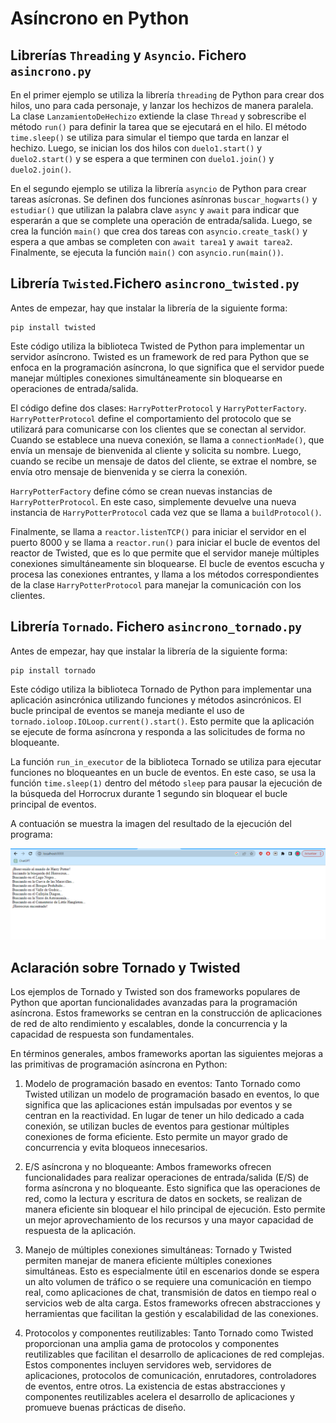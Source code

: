 # Asíncrono en Python

## Librerías `Threading` y `Asyncio`. Fichero `asincrono.py`

En el primer ejemplo se utiliza la librería `threading` de Python para crear dos hilos, uno para cada personaje, y lanzar los hechizos de manera paralela. La clase `LanzamientoDeHechizo` extiende la clase `Thread` y sobrescribe el método `run()` para definir la tarea que se ejecutará en el hilo. El método `time.sleep()` se utiliza para simular el tiempo que tarda en lanzar el hechizo. Luego, se inician los dos hilos con `duelo1.start()` y `duelo2.start()` y se espera a que terminen con `duelo1.join()` y `duelo2.join()`.

En el segundo ejemplo se utiliza la librería `asyncio` de Python para crear tareas asícronas. Se definen dos funciones asínronas `buscar_hogwarts()` y `estudiar()` que utilizan la palabra clave `async` y `await` para indicar que esperarán a que se complete una operación de entrada/salida. Luego, se crea la función `main()` que crea dos tareas con `asyncio.create_task()` y espera a que ambas se completen con `await tarea1` y `await tarea2`. Finalmente, se ejecuta la función `main()` con `asyncio.run(main())`.

## Librería `Twisted`.Fichero `asincrono_twisted.py`
Antes de empezar, hay que instalar la librería de la siguiente forma:
```
pip install twisted
```
Este código utiliza la biblioteca Twisted de Python para implementar un servidor asíncrono. Twisted es un framework de red para Python que se enfoca en la programación asíncrona, lo que significa que el servidor puede manejar múltiples conexiones simultáneamente sin bloquearse en operaciones de entrada/salida.

El código define dos clases: `HarryPotterProtocol` y `HarryPotterFactory`. `HarryPotterProtocol` define el comportamiento del protocolo que se utilizará para comunicarse con los clientes que se conectan al servidor. Cuando se establece una nueva conexión, se llama a `connectionMade()`, que envía un mensaje de bienvenida al cliente y solicita su nombre. Luego, cuando se recibe un mensaje de datos del cliente, se extrae el nombre, se envía otro mensaje de bienvenida y se cierra la conexión.

`HarryPotterFactory` define cómo se crean nuevas instancias de `HarryPotterProtocol`. En este caso, simplemente devuelve una nueva instancia de `HarryPotterProtocol` cada vez que se llama a `buildProtocol()`.

Finalmente, se llama a `reactor.listenTCP()` para iniciar el servidor en el puerto 8000 y se llama a `reactor.run()` para iniciar el bucle de eventos del reactor de Twisted, que es lo que permite que el servidor maneje múltiples conexiones simultáneamente sin bloquearse. El bucle de eventos escucha y procesa las conexiones entrantes, y llama a los métodos correspondientes de la clase `HarryPotterProtocol` para manejar la comunicación con los clientes.

## Librería `Tornado`. Fichero `asincrono_tornado.py`
Antes de empezar, hay que instalar la librería de la siguiente forma:
```
pip install tornado
```
Este código utiliza la biblioteca Tornado de Python para implementar una aplicación asincrónica utilizando funciones y métodos asincrónicos. El bucle principal de eventos se maneja mediante el uso de `tornado.ioloop.IOLoop.current().start()`. Esto permite que la aplicación se ejecute de forma asíncrona y responda a las solicitudes de forma no bloqueante. 


La función `run_in_executor` de la biblioteca Tornado se utiliza para ejecutar funciones no bloqueantes en un bucle de eventos. En este caso, se usa la función `time.sleep(1)` dentro del método `sleep` para pausar la ejecución de la búsqueda del Horrocrux durante 1 segundo sin bloquear el bucle principal de eventos. 

A contuación se muestra la imagen del resultado de la ejecución del programa:

![alt text](./PRUEBA.png "Resultado de la ejecución del programa")

## Aclaración sobre Tornado y Twisted

Los ejemplos de Tornado y Twisted son dos frameworks populares de Python que aportan funcionalidades avanzadas para la programación asíncrona. Estos frameworks se centran en la construcción de aplicaciones de red de alto rendimiento y escalables, donde la concurrencia y la capacidad de respuesta son fundamentales.

En términos generales, ambos frameworks aportan las siguientes mejoras a las primitivas de programación asíncrona en Python:

1. Modelo de programación basado en eventos: Tanto Tornado como Twisted utilizan un modelo de programación basado en eventos, lo que significa que las aplicaciones están impulsadas por eventos y se centran en la reactividad. En lugar de tener un hilo dedicado a cada conexión, se utilizan bucles de eventos para gestionar múltiples conexiones de forma eficiente. Esto permite un mayor grado de concurrencia y evita bloqueos innecesarios.

2. E/S asíncrona y no bloqueante: Ambos frameworks ofrecen funcionalidades para realizar operaciones de entrada/salida (E/S) de forma asíncrona y no bloqueante. Esto significa que las operaciones de red, como la lectura y escritura de datos en sockets, se realizan de manera eficiente sin bloquear el hilo principal de ejecución. Esto permite un mejor aprovechamiento de los recursos y una mayor capacidad de respuesta de la aplicación.

3. Manejo de múltiples conexiones simultáneas: Tornado y Twisted permiten manejar de manera eficiente múltiples conexiones simultáneas. Esto es especialmente útil en escenarios donde se espera un alto volumen de tráfico o se requiere una comunicación en tiempo real, como aplicaciones de chat, transmisión de datos en tiempo real o servicios web de alta carga. Estos frameworks ofrecen abstracciones y herramientas que facilitan la gestión y escalabilidad de las conexiones.

4. Protocolos y componentes reutilizables: Tanto Tornado como Twisted proporcionan una amplia gama de protocolos y componentes reutilizables que facilitan el desarrollo de aplicaciones de red complejas. Estos componentes incluyen servidores web, servidores de aplicaciones, protocolos de comunicación, enrutadores, controladores de eventos, entre otros. La existencia de estas abstracciones y componentes reutilizables acelera el desarrollo de aplicaciones y promueve buenas prácticas de diseño.

